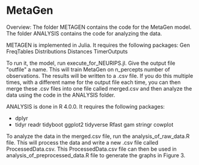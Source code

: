 # MetaGen


Overview:
The folder METAGEN contains the code for the MetaGen model. The folder ANALYSIS contains the code for analyzing the data.

METAGEN is implemented in Julia. It requires the following packages:
Gen
FreqTables
Distributions
Distances
TimerOutputs

To run it, the model, run execute_for_NEURIPS.jl. Give the output file "outfile" a name. This will train MetaGen on n_percepts number of observations. The results will be written to a .csv file. If you do this multiple times, with a different name for the output file each time, you can then merge these .csv files into one file called merged.csv and then analyze the data using the code in the ANALYSIS folder.

ANALYSIS is done in R 4.0.0. It requires the following packages:
* dplyr
* tidyr
readr
tidyboot
ggplot2
tidyverse
Rfast
gam
stringr
cowplot

To analyze the data in the merged.csv file, run the analysis_of_raw_data.R file. This will process the data and write a new .csv file called ProcessedData.csv. This ProcessedData.csv file can then be used in analysis_of_preprocessed_data.R file to generate the graphs in Figure 3.
